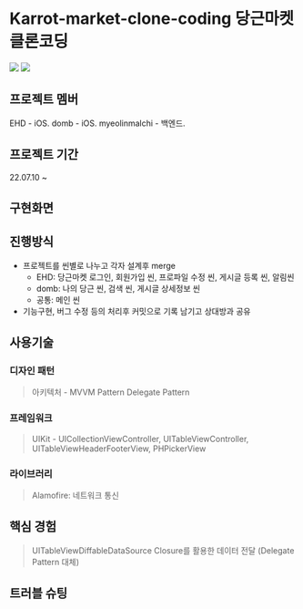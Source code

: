 # Karrot-market-clone-coding 당근마켓 클론코딩
<img src="https://img.shields.io/badge/Swift-F05138?style=flat-square&logo=Swift&logoColor=white"/></a>
<img src="https://img.shields.io/badge/Xcode-147EFB?style=flat-square&logo=Xcode&logoColor=white"/></a>

<!-- <img src="https://img.shields.io/badge/기술명-색상코드?style=flat-square&logo=기술명&logoColor=색상"/></a> -->

## 프로젝트 멤버
EHD - iOS. 
domb - iOS. 
myeolinmalchi - 백엔드. 

## 프로젝트 기간
22.07.10 ~

## 구현화면

## 진행방식

- 프로젝트를 씬별로 나누고 각자 설계후 merge
  - EHD: 당근마켓 로그인, 회원가입 씬, 프로파일 수정 씬, 게시글 등록 씬, 알림씬
  - domb: 나의 당근 씬, 검색 씬, 게시글 상세정보 씬
  - 공통: 메인 씬
- 기능구현, 버그 수정 등의 처리후 커밋으로 기록 남기고 상대방과 공유

## 사용기술

### 디자인 패턴
> 아키텍처 - MVVM Pattern
> Delegate Pattern

### 프레임워크
> UIKit - UICollectionViewController, UITableViewController, UITableViewHeaderFooterView, PHPickerView
> 

### 라이브러리
> Alamofire: 네트워크 통신

## 핵심 경험
> UITableViewDiffableDataSource
> Closure를 활용한 데이터 전달 (Delegate Pattern 대체)

## 트러블 슈팅

